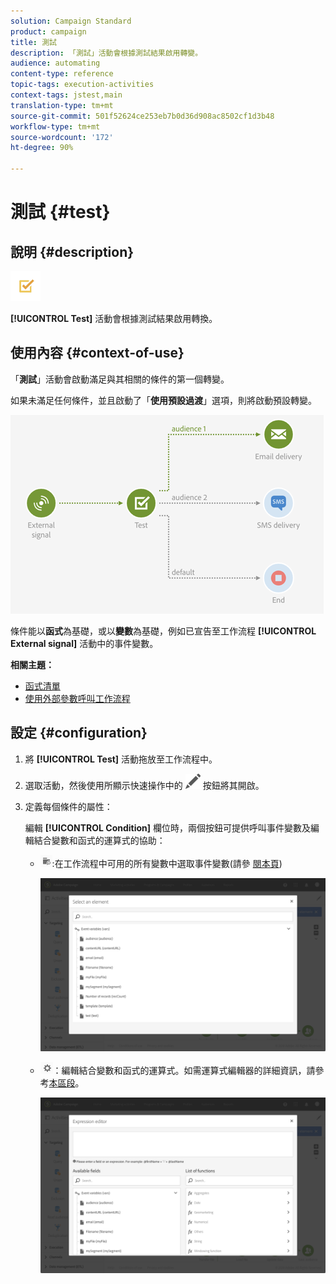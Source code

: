 ```yaml
---
solution: Campaign Standard
product: campaign
title: 測試
description: 「測試」活動會根據測試結果啟用轉變。
audience: automating
content-type: reference
topic-tags: execution-activities
context-tags: jstest,main
translation-type: tm+mt
source-git-commit: 501f52624ce253eb7b0d36d908ac8502cf1d3b48
workflow-type: tm+mt
source-wordcount: '172'
ht-degree: 90%

---
```



# 測試 {#test}

## 說明 {#description}

![](assets/test.png)

**[!UICONTROL Test]** 活動會根據測試結果啟用轉換。

## 使用內容 {#context-of-use}

「**測試**」活動會啟動滿足與其相關的條件的第一個轉變。

如果未滿足任何條件，並且啟動了「**使用預設過渡**」選項，則將啟動預設轉變。

![](assets/wkf_test_activity_example.png)

條件能以&#x200B;**函式**&#x200B;為基礎，或以&#x200B;**變數**&#x200B;為基礎，例如已宣告至工作流程 **[!UICONTROL External signal]** 活動中的事件變數。

**相關主題：**

* [函式清單](../../automating/using/list-of-functions.md)
* [使用外部參數呼叫工作流程](../../automating/using/calling-a-workflow-with-external-parameters.md)

## 設定 {#configuration}

1. 將 **[!UICONTROL Test]** 活動拖放至工作流程中。
1. 選取活動，然後使用所顯示快速操作中的 ![](assets/edit_darkgrey-24px.png) 按鈕將其開啟。
1. 定義每個條件的屬性：

   編輯 **[!UICONTROL Condition]** 欄位時，兩個按鈕可提供呼叫事件變數及編輯結合變數和函式的運算式的協助：

   * ![](assets/extsignal_picker.png):在工作流程中可用的所有變數中選取事件變數(請參 [閱本頁](../../automating/using/customizing-workflow-external-parameters.md))

      ![](assets/wkf_test_activity_variables.png)

   * ![](assets/extsignal_expression_editor.png)：編輯結合變數和函式的運算式。如需運算式編輯器的詳細資訊，請參考[本區段](../../automating/using/advanced-expression-editing.md)。

      ![](assets/wkf_test_activity_variables_expression.png)
